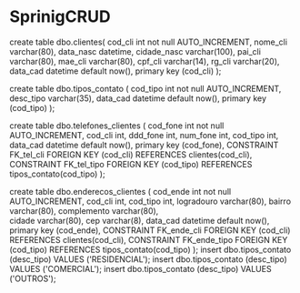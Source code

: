 # SprinigCRUD

create table dbo.clientes(
      cod_cli           int not null AUTO_INCREMENT,
      nome_cli    varchar(80),
      data_nasc   datetime,
      cidade_nasc varchar(100),
      pai_cli           varchar(80),
      mae_cli           varchar(80),
      cpf_cli           varchar(14),
      rg_cli            varchar(20),
      data_cad    datetime default now(),
      primary key (cod_cli)
);

create table dbo.tipos_contato (
      cod_tipo    int not null AUTO_INCREMENT,
      desc_tipo   varchar(35),
      data_cad    datetime default now(),
      primary key (cod_tipo)
);

create table dbo.telefones_clientes (
      cod_fone    int not null AUTO_INCREMENT,
      cod_cli           int,
      ddd_fone    int,
      num_fone    int,
      cod_tipo    int,
      data_cad    datetime default now(),
      primary key (cod_fone),
      CONSTRAINT FK_tel_cli FOREIGN KEY (cod_cli) REFERENCES clientes(cod_cli),
      CONSTRAINT FK_tel_tipo FOREIGN KEY (cod_tipo) REFERENCES tipos_contato(cod_tipo)
);

create table dbo.enderecos_clientes ( 
      cod_ende    int not null AUTO_INCREMENT, 
      cod_cli           int, 
      cod_tipo    int, 
      logradouro  varchar(80), 
      bairro            varchar(80), 
      complemento varchar(80),       
      cidade            varchar(80), 
      cep               varchar(8), 
      data_cad    datetime default now(), 
      primary key (cod_ende), 
      CONSTRAINT FK_ende_cli FOREIGN KEY (cod_cli) REFERENCES clientes(cod_cli), 
      CONSTRAINT FK_ende_tipo FOREIGN KEY (cod_tipo) REFERENCES tipos_contato(cod_tipo) 
); 
insert dbo.tipos_contato (desc_tipo) VALUES ('RESIDENCIAL'); 
insert dbo.tipos_contato (desc_tipo) VALUES ('COMERCIAL'); 
insert dbo.tipos_contato (desc_tipo) VALUES ('OUTROS'); 
